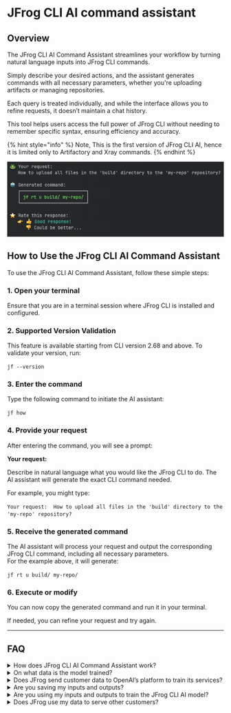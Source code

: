 # JFrog CLI AI command assistant

## Overview

The JFrog CLI AI Command Assistant streamlines your workflow by turning natural language inputs into JFrog CLI commands.

Simply describe your desired actions, and the assistant generates commands with all necessary parameters, whether you're uploading artifacts or managing repositories.

Each query is treated individually, and while the interface allows you to refine requests, it doesn’t maintain a chat history.

This tool helps users access the full power of JFrog CLI without needing to remember specific syntax, ensuring efficiency and accuracy.

{% hint style="info" %}
 Note, This is the first version of JFrog CLI AI, hence it is limited only to Artifactory and Xray commands.
{% endhint %}

![](../../.gitbook/assets/cli-ai.png)

## How to Use the JFrog CLI AI Command Assistant

To use the JFrog CLI AI Command Assistant, follow these simple steps:

### 1. Open your terminal
Ensure that you are in a terminal session where JFrog CLI is installed and configured.

### 2. Supported Version Validation
This feature is available starting from CLI version 2.68 and above. To validate your version, run:

`jf --version`

### 3. Enter the command
Type the following command to initiate the AI assistant:

`jf how`

### 4. Provide your request
After entering the command, you will see a prompt:

**Your request:**

Describe in natural language what you would like the JFrog CLI to do. The AI assistant will generate the exact CLI command needed.

For example, you might type:

`Your request:  How to upload all files in the 'build' directory to the 'my-repo' repository?`


### 5. Receive the generated command
The AI assistant will process your request and output the corresponding JFrog CLI command, including all necessary parameters.  
For the example above, it will generate:

`jf rt u build/ my-repo/`

### 6. Execute or modify
You can now copy the generated command and run it in your terminal.

If needed, you can refine your request and try again.

***

## FAQ

<details>
  <summary>How does JFrog CLI AI Command Assistant work?</summary>


When you make a request using the JFrog CLI AI Command Assistant, your input is sent to a model that generates the appropriate JFrog CLI command. This model has been fine-tuned to produce accurate responses based on various inputs. The fine-tuned model is hosted on Azure OpenAI.
</details>

<details>
    <summary>On what data is the model trained?</summary>


The model was trained using a dataset built from two primary sources:
- **JFrog CLI Public Documentation**: This includes detailed information and examples from JFrog’s publicly available resources.
- **Internal Questions and Answers dataset**: The dataset also incorporates internally created questions and answers, which help to refine the model’s ability to provide precise and relevant commands.
</details>

<details>
    <summary>Does JFrog send customer data to OpenAI’s platform to train its services?</summary>


The data you submit and the responses you receive via JFrog CLI AI are not used to fine-tune or improve our model or services. Each data request is sent to Azure OpenAI individually, over an SSL encrypted service, to process and send back to JFrog.
</details>

<details>
    <summary>Are you saving my inputs and outputs?</summary>


No, JFrog does not save users' input and output data.
</details>

<details>
    <summary>Are you using my inputs and outputs to train the JFrog CLI AI model?</summary>


No, JFrog does not use your inputs and outputs to train the model.
</details>

<details>
    <summary>Does JFrog use my data to serve other customers?</summary>


No, JFrog does not use your data to train the model or serve other customers.
</details>






